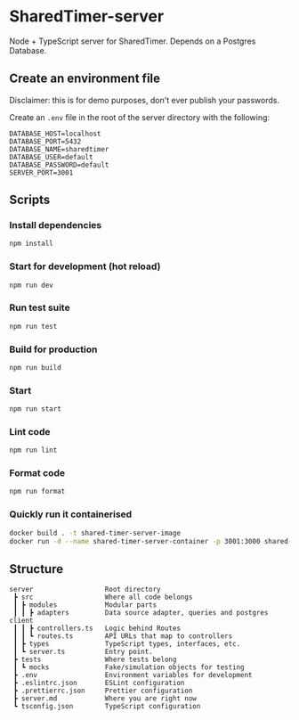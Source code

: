 # SharedTimer-server

Node + TypeScript server for SharedTimer.
Depends on a Postgres Database.

## Create an environment file

Disclaimer: this is for demo purposes, don't ever publish your passwords.

Create an `.env` file in the root of the server directory with the following:

```
DATABASE_HOST=localhost
DATABASE_PORT=5432
DATABASE_NAME=sharedtimer
DATABASE_USER=default
DATABASE_PASSWORD=default
SERVER_PORT=3001
```

## Scripts

### Install dependencies

```bash
npm install
```

### Start for development (hot reload)

```bash
npm run dev
```

### Run test suite

```bash
npm run test
```

### Build for production

```bash
npm run build
```

### Start

```bash
npm run start
```

### Lint code

```bash
npm run lint
```

### Format code

```bash
npm run format
```

### Quickly run it containerised

```bash
docker build . -t shared-timer-server-image
docker run -d --name shared-timer-server-container -p 3001:3000 shared-timer-server-image
```

## Structure

```
server                  Root directory
 ┣ src                  Where all code belongs
 ┃ ┣ modules            Modular parts
 ┃ ┃ ┣ adapters         Data source adapter, queries and postgres client
 ┃ ┃ ┣ controllers.ts   Logic behind Routes
 ┃ ┃ ┗ routes.ts        API URLs that map to controllers
 ┃ ┣ types              TypeScript types, interfaces, etc.
 ┃ ┗ server.ts          Entry point.
 ┣ tests                Where tests belong
 ┃ ┗ mocks              Fake/simulation objects for testing
 ┣ .env                 Environment variables for development
 ┣ .eslintrc.json       ESLint configuration
 ┣ .prettierrc.json     Prettier configuration
 ┣ server.md            Where you are right now
 ┗ tsconfig.json        TypeScript configuration
```
